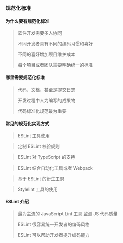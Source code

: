 ### 规范化标准

#### 为什么要有规范化标准

> 软件开发需要多人协同
> 
> 不同开发者具有不同的编码习惯和喜好
> 
> 不同的喜好增加项目维护成本
> 
> 每个项目或者团队需要明确统一的标准

#### 哪里需要规范化标准

> 代码、文档、甚至是提交日志
> 
> 开发过程中人为编写的成果物
>
> 代码标准化规范最为重要

#### 常见的规范化实现方式

> ESLint  工具使用

> 定制 ESLint 校验规则

> ESLint 对 TypeScript 的支持

> ESLint 结合自动化工具或者 Webpack

> 基于 ESLint 的衍生工具

> Stylelint 工具的使用

#### ESLint 介绍

> 最为主流的 JavaScript Lint 工具 监测 JS 代码质量
> 
> ESLint 很容易统一开发者的编码风格
> 
> ESLint 可以帮助开发者提升编码能力
